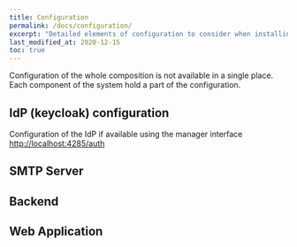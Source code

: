 ```yaml
---
title: Configuration
permalink: /docs/configuration/
excerpt: "Detailed elements of configuration to consider when installing Right Consent"
last_modified_at: 2020-12-15
toc: true
---
```


Configuration of the whole composition is not available in a single place. Each component of the system hold a part of the configuration.

## IdP (keycloak) configuration

Configuration of the IdP if available using the manager interface <http://localhost:4285/auth>

## SMTP Server

## Backend

## Web Application
